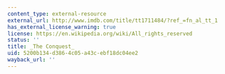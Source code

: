 ```yaml
---
content_type: external-resource
external_url: http://www.imdb.com/title/tt1711484/?ref_=fn_al_tt_1
has_external_license_warning: true
license: https://en.wikipedia.org/wiki/All_rights_reserved
status: ''
title: _The Conquest_
uid: 5200b134-d386-4c05-a43c-ebf18dc04ee2
wayback_url: ''
---
```

